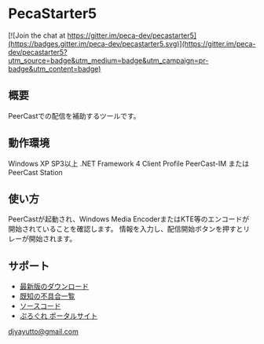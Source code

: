 PecaStarter5
============

[![Join the chat at https://gitter.im/peca-dev/pecastarter5](https://badges.gitter.im/peca-dev/pecastarter5.svg)](https://gitter.im/peca-dev/pecastarter5?utm_source=badge&utm_medium=badge&utm_campaign=pr-badge&utm_content=badge)

概要
--------
PeerCastでの配信を補助するツールです。

動作環境
--------
Windows XP SP3以上
.NET Framework 4 Client Profile
PeerCast-IM または PeerCast Station

使い方
--------
PeerCastが起動され、Windows Media EncoderまたはKTE等のエンコードが開始されていることを確認します。
情報を入力し、配信開始ボタンを押すとリレーが開始されます。

サポート
--------
* [最新版のダウンロード](https://github.com/progre/pecastarter5-bin/archive/master.zip)
* [既知の不具合一覧](https://github.com/progre/pecastarter5/issues)
* [ソースコード](https://github.com/progre/pecastarter5/)
* [ぷろぐれ ポータルサイト](http://www.prgrssv.net/)

<djyayutto@gmail.com>
